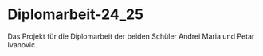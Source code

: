 # Diplomarbeit-24_25
Das Projekt für die Diplomarbeit der beiden Schüler Andrei Maria und Petar Ivanovic.
